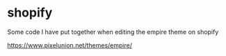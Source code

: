 # shopify
Some code I have put together when editing the empire theme on shopify

https://www.pixelunion.net/themes/empire/
